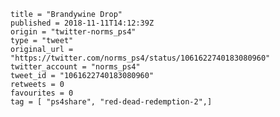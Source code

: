 ```
title = "Brandywine Drop"
published = 2018-11-11T14:12:39Z
origin = "twitter-norms_ps4"
type = "tweet"
original_url = "https://twitter.com/norms_ps4/status/1061622740183080960"
twitter_account = "norms_ps4"
tweet_id = "1061622740183080960"
retweets = 0
favourites = 0
tag = [ "ps4share", "red-dead-redemption-2",]
```

<p class='image'><img src='https://mnf.m17s.net/2018/11/11/DrukQLxX0AIisvp.jpg' alt=''></p>

